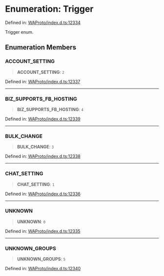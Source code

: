# Enumeration: Trigger

Defined in: [WAProto/index.d.ts:12334](https://github.com/WhiskeySockets/Baileys/blob/2fdabb7f387029b680a2c5e056c7022c25b0f110/WAProto/index.d.ts#L12334)

Trigger enum.

## Enumeration Members

### ACCOUNT\_SETTING

> **ACCOUNT\_SETTING**: `2`

Defined in: [WAProto/index.d.ts:12337](https://github.com/WhiskeySockets/Baileys/blob/2fdabb7f387029b680a2c5e056c7022c25b0f110/WAProto/index.d.ts#L12337)

***

### BIZ\_SUPPORTS\_FB\_HOSTING

> **BIZ\_SUPPORTS\_FB\_HOSTING**: `4`

Defined in: [WAProto/index.d.ts:12339](https://github.com/WhiskeySockets/Baileys/blob/2fdabb7f387029b680a2c5e056c7022c25b0f110/WAProto/index.d.ts#L12339)

***

### BULK\_CHANGE

> **BULK\_CHANGE**: `3`

Defined in: [WAProto/index.d.ts:12338](https://github.com/WhiskeySockets/Baileys/blob/2fdabb7f387029b680a2c5e056c7022c25b0f110/WAProto/index.d.ts#L12338)

***

### CHAT\_SETTING

> **CHAT\_SETTING**: `1`

Defined in: [WAProto/index.d.ts:12336](https://github.com/WhiskeySockets/Baileys/blob/2fdabb7f387029b680a2c5e056c7022c25b0f110/WAProto/index.d.ts#L12336)

***

### UNKNOWN

> **UNKNOWN**: `0`

Defined in: [WAProto/index.d.ts:12335](https://github.com/WhiskeySockets/Baileys/blob/2fdabb7f387029b680a2c5e056c7022c25b0f110/WAProto/index.d.ts#L12335)

***

### UNKNOWN\_GROUPS

> **UNKNOWN\_GROUPS**: `5`

Defined in: [WAProto/index.d.ts:12340](https://github.com/WhiskeySockets/Baileys/blob/2fdabb7f387029b680a2c5e056c7022c25b0f110/WAProto/index.d.ts#L12340)
